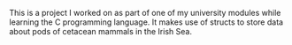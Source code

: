 This is a project I worked on as part of one of my university modules while learning the C programming language. It makes use of structs to store data about pods of cetacean mammals in the Irish Sea.
